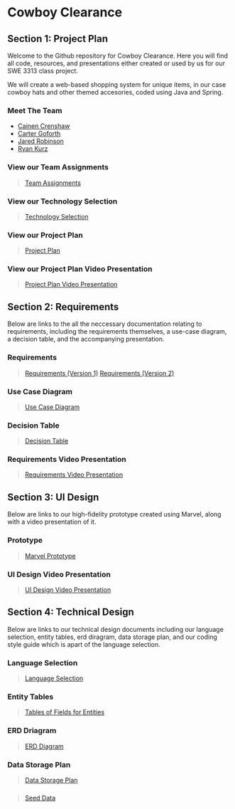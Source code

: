 # Cowboy Clearance

## Section 1: Project Plan
Welcome to the Github repository for Cowboy Clearance. Here you will find all code, resources, and presentations either created or used by us for our SWE 3313 class project.

We will create a web-based shopping system for unique items, in our case cowboy hats and other themed accesories, coded using Java and Spring.

### Meet The Team
- [Cainen Crenshaw](/Project%20Plan/Resumes/Cainan%20Crenshaw.md)
- [Carter Goforth](/Project%20Plan/Resumes/Carter%20Goforth.md)
- [Jared Robinson](/Project%20Plan/Resumes/Jared%20Robinson.md)
- [Ryan Kurz](/Project%20Plan/Resumes/Ryan%20Kurz.md)

### View our Team Assignments
> [Team Assignments](/Project%20Plan/Team%20Assignments.md)

### View our Technology Selection
> [Technology Selection](/Project%20Plan/Technology%20Selection.md)

### View our Project Plan
> [Project Plan](https://swe-3313-team-4-project.youtrack.cloud/gantt-charts/226-2)

### View our Project Plan Video Presentation
> [Project Plan Video Presentation](https://www.loom.com/share/7eaa5fb05a144d43b437233f983cefeb)

## Section 2: Requirements
Below are links to the all the neccessary documentation relating to requirements, including the requirements themselves, a use-case diagram, a decision table, and the accompanying presentation.

### Requirements
> [Requirements (Version 1)](/Requirements/Requirements_Version_1.md)
> [Requirements (Version 2)](/Requirements/Requirements_Version_2.md)

### Use Case Diagram
> [Use Case Diagram](/Requirements/Use_Case_Diagram.md)

### Decision Table
> [Decision Table](/Requirements/Decision_Table.md)

### Requirements Video Presentation
> [Requirements Video Presentation](https://www.loom.com/share/156bdc78abaa4f239fd941a164b67c68)

## Section 3: UI Design
Below are links to our high-fidelity prototype created using Marvel, along with a video presentation of it.

### Prototype
> [Marvel Prototype](https://marvelapp.com/prototype/116i68fa)

### UI Design Video Presentation
> [UI Design Video Presentation](https://www.loom.com/share/b1f506e5ac3940ff9e01a5a6a896a7a3)

## Section 4: Technical Design
Below are links to our technical design documents including our language selection, entity tables, erd diragram, data storage plan, and our coding style guide which is apart of the language selection.

### Language Selection
> [Language Selection](/Technical_Design/Language_Selection.md)

### Entity Tables
> [Tables of Fields for Entities](https://kennesawedu-my.sharepoint.com/:w:/g/personal/ccrens12_students_kennesaw_edu/EdBeR_kc681EvzLIJzZ21P4BWNWtPYT9rZM0mIAbUDnbWw?e=5NwmHD)

### ERD Driagram
> [ERD Diagram](https://lucid.app/lucidchart/1d59913b-0fc8-44f2-b7e7-e9a8fb350977/edit?viewport_loc=120%2C-40%2C2072%2C1032%2C0_0&invitationId=inv_449f97f5-9706-4b29-9897-827d58cfb5d1)

### Data Storage Plan
>[Data Storage Plan](/Technical_Design/Data_Storage_Plan.md)

###
>[Seed Data](/Technical_Design/Seed_Data.md)
